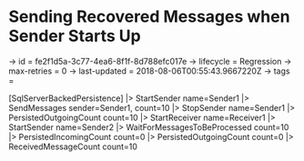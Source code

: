 # Sending Recovered Messages when Sender Starts Up

-> id = fe2f1d5a-3c77-4ea6-8f1f-8d788efc017e
-> lifecycle = Regression
-> max-retries = 0
-> last-updated = 2018-08-06T00:55:43.9667220Z
-> tags = 

[SqlServerBackedPersistence]
|> StartSender name=Sender1
|> SendMessages sender=Sender1, count=10
|> StopSender name=Sender1
|> PersistedOutgoingCount count=10
|> StartReceiver name=Receiver1
|> StartSender name=Sender2
|> WaitForMessagesToBeProcessed count=10
|> PersistedIncomingCount count=0
|> PersistedOutgoingCount count=0
|> ReceivedMessageCount count=10
~~~
